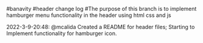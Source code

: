 #banavity 
#header change log 
#The purpose of this branch is to implement hamburger menu functionality in the header using html css and js 

2022-3-9-20:48: @mcalida Created a README for header files; Starting to Implement functionality for hamburger icon. 

